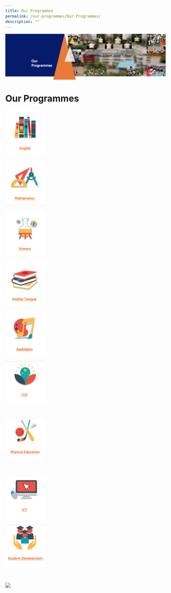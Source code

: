 ```yaml
---
title: Our Programmes
permalink: /our-programmes/Our-Programmes/
description: ""
---
```

![](/images/OurProgrammes1.png)

Our Programmes
==============

<p><a href="/our-programmes/IP-Core-Curriculum/English/"><img style="width:25%" src="/images/eng.png"></a></p>


<p><a href="/our-programmes/IP-Core-Curriculum/Mathematics/"><img style="width:25%" src="/images/math.png"></a></p>


<p><a href="/our-programmes/IP-Core-Curriculum/Science/"><img style="width:25%" src="/images/sci.png"></a></p>


<p><a href="/our-programmes/IP-Core-Curriculum/Mother-Tongue/"><img style="width:25%" src="/images/mt.png"></a></p>


<p><a href="/non-ip-core-curriculum/Aesthetics/"><img style="width:25%" src="/images/ae.png"></a></p>


<p><a href="/non-ip-core-curriculum/CCE/"><img style="width:25%" src="/images/cce.png"></a></p>


 <p><a href="/non-ip-core-curriculum/Physical-Education/"><img style="width:25%" src="/images/pe.png"></a></p>
 
 
  <p><a href="/non-ip-core-curriculum/ICT/"><img style="width:25%" src="/images/ict.png"></a></p>
	
	
<p><a href="/non-ip-core-curriculum/Student-Development/"><img style="width:25%" src="/images/studevelp.png"></a></p>


 <p><a href="[http://google.com/linkhere](http://google.com/linkhere)"><img style="width:25%" src="/images/xxx.png"></a></p>